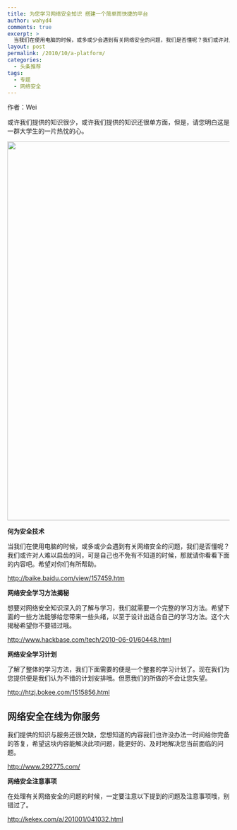 ```yaml
---
title: 为您学习网络安全知识 搭建一个简单而快捷的平台
author: wahyd4
comments: true
excerpt: >
  当我们在使用电脑的时候，或多或少会遇到有关网络安全的问题，我们是否懂呢？我们或许对人难以启齿的问，可是自己也不免有不知道的时候，那就请你看看下面的内容吧。希望对你们有所帮助。
layout: post
permalink: /2010/10/a-platform/
categories:
  - 头条推荐
tags:
  - 专题
  - 网络安全
---
```

作者：Wei

或许我们提供的知识很少，或许我们提供的知识还很单方面，但是，请您明白这是一群大学生的一片热忱的心。

[<img class="aligncenter size-full wp-image-592" title="200914135159" src="http://www.junv.info/wp-content/uploads/2010/10/200914135159.jpg" alt="" width="600" height="857" />][1]

**何为安全技术**

当我们在使用电脑的时候，或多或少会遇到有关网络安全的问题，我们是否懂呢？我们或许对人难以启齿的问，可是自己也不免有不知道的时候，那就请你看看下面的内容吧。希望对你们有所帮助。

<http://baike.baidu.com/view/157459.htm>

**网络安全学习方法揭秘**

想要对网络安全知识深入的了解与学习，我们就需要一个完整的学习方法。希望下面的一些方法能够给您带来一些头绪，以至于设计出适合自己的学习方法。这个大揭秘希望你不要错过哦。

<http://www.hackbase.com/tech/2010-06-01/60448.html>

**网络安全学习计划**

了解了整体的学习方法，我们下面需要的便是一个整套的学习计划了。现在我们为您提供便是我们认为不错的计划安排哦。但愿我们的所做的不会让您失望。

<http://htzj.bokee.com/1515856.html>

## 网络安全在线为你服务

我们提供的知识与服务还很欠缺，您想知道的内容我们也许没办法一时间给你完备的答复，希望这块内容能解决此项问题，能更好的、及时地解决您当前面临的问题。

<http://www.292775.com/>

**网络安全注意事项**

在处理有关网络安全的问题的时候，一定要注意以下提到的问题及注意事项哦，别错过了。

<http://kekex.com/a/201001/041032.html>

 [1]: http://www.junv.info/wp-content/uploads/2010/10/200914135159.jpg
